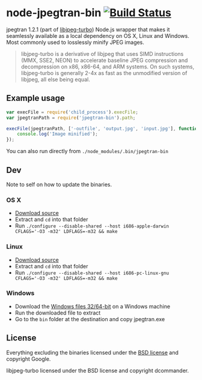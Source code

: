 # node-jpegtran-bin [![Build Status](https://secure.travis-ci.org/yeoman/node-jpegtran-bin.png?branch=master)](http://travis-ci.org/yeoman/node-jpegtran-bin)

jpegtran 1.2.1 (part of [libjpeg-turbo](http://libjpeg-turbo.virtualgl.org/)) Node.js wrapper that makes it seamlessly available as a local dependency on OS X, Linux and Windows. Most commonly used to losslessly minify JPEG images.

> libjpeg-turbo is a derivative of libjpeg that uses SIMD instructions (MMX, SSE2, NEON) to accelerate baseline JPEG compression and decompression on x86, x86-64, and ARM systems. On such systems, libjpeg-turbo is generally 2-4x as fast as the unmodified version of libjpeg, all else being equal.


## Example usage

```js
var execFile = require('child_process').execFile;
var jpegtranPath = require('jpegtran-bin').path;

execFile(jpegtranPath, ['-outfile', 'output.jpg', 'input.jpg'], function(err, stdout, stderr) {
	console.log('Image minified');
});
```

You can also run directly from `./node_modules/.bin/jpegtran-bin`


## Dev

Note to self on how to update the binaries.

### OS X

- [Download source](http://sourceforge.net/projects/libjpeg-turbo/files/)
- Extract and `cd` into that folder
- Run `./configure --disable-shared --host i686-apple-darwin CFLAGS='-O3 -m32' LDFLAGS=-m32 && make`

### Linux

- [Download source](http://sourceforge.net/projects/libjpeg-turbo/files/)
- Extract and `cd` into that folder
- Run `./configure --disable-shared --host i686-pc-linux-gnu CFLAGS='-O3 -m32' LDFLAGS=-m32 && make`

### Windows

- Download the [Windows files 32/64-bit](http://sourceforge.net/projects/libjpeg-turbo/files/) on a Windows machine
- Run the downloaded file to extract
- Go to the `bin` folder at the destination and copy jpegtran.exe


## License

Everything excluding the binaries licensed under the [BSD license](http://opensource.org/licenses/bsd-license.php) and copyright Google.

libjpeg-turbo licensed under the BSD license and copyright dcommander.
